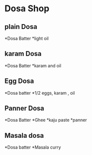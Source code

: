 # Dosa Shop

## plain Dosa
*Dosa Batter
*light oil

## karam Dosa
*Dosa Batter
*karam and oil

## Egg Dosa
*Dosa batter
*1/2 eggs, karam , oil

## Panner Dosa
*Dosa Batter
*Ghee
*kaju paste
*panner

## Masala dosa
*Dosa batter
*Masala curry